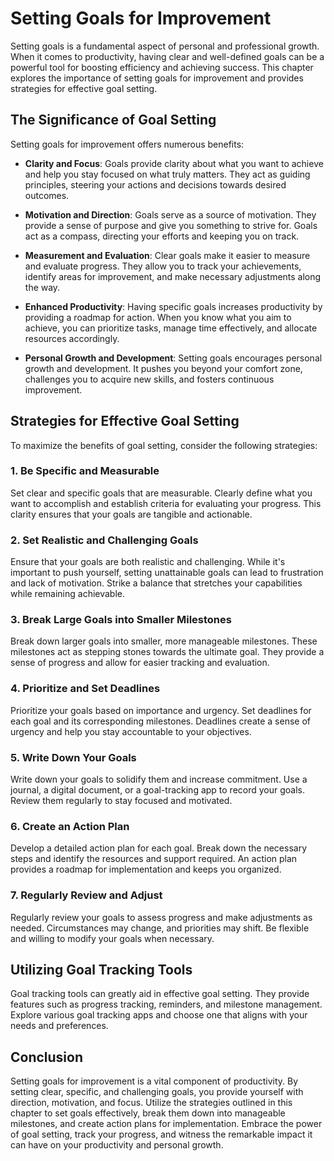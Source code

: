 Setting Goals for Improvement
========================================

Setting goals is a fundamental aspect of personal and professional growth. When it comes to productivity, having clear and well-defined goals can be a powerful tool for boosting efficiency and achieving success. This chapter explores the importance of setting goals for improvement and provides strategies for effective goal setting.

The Significance of Goal Setting
--------------------------------

Setting goals for improvement offers numerous benefits:

* **Clarity and Focus**: Goals provide clarity about what you want to achieve and help you stay focused on what truly matters. They act as guiding principles, steering your actions and decisions towards desired outcomes.

* **Motivation and Direction**: Goals serve as a source of motivation. They provide a sense of purpose and give you something to strive for. Goals act as a compass, directing your efforts and keeping you on track.

* **Measurement and Evaluation**: Clear goals make it easier to measure and evaluate progress. They allow you to track your achievements, identify areas for improvement, and make necessary adjustments along the way.

* **Enhanced Productivity**: Having specific goals increases productivity by providing a roadmap for action. When you know what you aim to achieve, you can prioritize tasks, manage time effectively, and allocate resources accordingly.

* **Personal Growth and Development**: Setting goals encourages personal growth and development. It pushes you beyond your comfort zone, challenges you to acquire new skills, and fosters continuous improvement.

Strategies for Effective Goal Setting
-------------------------------------

To maximize the benefits of goal setting, consider the following strategies:

### 1. Be Specific and Measurable

Set clear and specific goals that are measurable. Clearly define what you want to accomplish and establish criteria for evaluating your progress. This clarity ensures that your goals are tangible and actionable.

### 2. Set Realistic and Challenging Goals

Ensure that your goals are both realistic and challenging. While it's important to push yourself, setting unattainable goals can lead to frustration and lack of motivation. Strike a balance that stretches your capabilities while remaining achievable.

### 3. Break Large Goals into Smaller Milestones

Break down larger goals into smaller, more manageable milestones. These milestones act as stepping stones towards the ultimate goal. They provide a sense of progress and allow for easier tracking and evaluation.

### 4. Prioritize and Set Deadlines

Prioritize your goals based on importance and urgency. Set deadlines for each goal and its corresponding milestones. Deadlines create a sense of urgency and help you stay accountable to your objectives.

### 5. Write Down Your Goals

Write down your goals to solidify them and increase commitment. Use a journal, a digital document, or a goal-tracking app to record your goals. Review them regularly to stay focused and motivated.

### 6. Create an Action Plan

Develop a detailed action plan for each goal. Break down the necessary steps and identify the resources and support required. An action plan provides a roadmap for implementation and keeps you organized.

### 7. Regularly Review and Adjust

Regularly review your goals to assess progress and make adjustments as needed. Circumstances may change, and priorities may shift. Be flexible and willing to modify your goals when necessary.

Utilizing Goal Tracking Tools
-----------------------------

Goal tracking tools can greatly aid in effective goal setting. They provide features such as progress tracking, reminders, and milestone management. Explore various goal tracking apps and choose one that aligns with your needs and preferences.

Conclusion
----------

Setting goals for improvement is a vital component of productivity. By setting clear, specific, and challenging goals, you provide yourself with direction, motivation, and focus. Utilize the strategies outlined in this chapter to set goals effectively, break them down into manageable milestones, and create action plans for implementation. Embrace the power of goal setting, track your progress, and witness the remarkable impact it can have on your productivity and personal growth.
